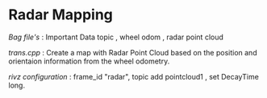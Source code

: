 # Radar Mapping 

*Bag file's* : Important Data topic , wheel odom , radar point cloud

*trans.cpp* : Create a map with Radar Point Cloud based on the position and orientaion information from the wheel odometry.

*rivz configuration* : frame_id "radar", topic add pointcloud1 , set DecayTime long.

